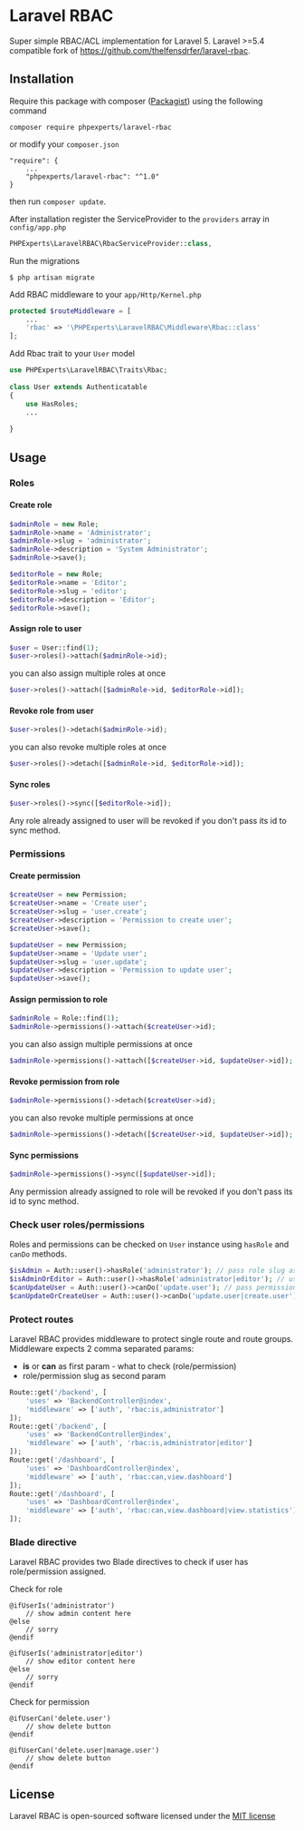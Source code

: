 # Laravel RBAC
Super simple RBAC/ACL implementation for Laravel 5. Laravel >=5.4 compatible fork of https://github.com/thelfensdrfer/laravel-rbac.

## Installation
Require this package with composer ([Packagist](https://packagist.org/packages/phpexperts/laravel-rbac)) using the following command

```
composer require phpexperts/laravel-rbac
```

or modify your `composer.json`

```
"require": {
    ...
    "phpexperts/laravel-rbac": "^1.0"
}
```

then run `composer update`.

After installation register the ServiceProvider to the `providers` array in `config/app.php`

```php
PHPExperts\LaravelRBAC\RbacServiceProvider::class,
```

Run the migrations

```
$ php artisan migrate
```

Add RBAC middleware to your `app/Http/Kernel.php`

```php
protected $routeMiddleware = [
    ...
    'rbac' => '\PHPExperts\LaravelRBAC\Middleware\Rbac::class'
];
```

Add Rbac trait to your `User` model

```php
use PHPExperts\LaravelRBAC\Traits\Rbac;
	
class User extends Authenticatable
{
    use HasRoles;
    ...
	    
}
```

## Usage

### Roles

#### Create role

```php
$adminRole = new Role;
$adminRole->name = 'Administrator';
$adminRole->slug = 'administrator';
$adminRole->description = 'System Administrator';
$adminRole->save();

$editorRole = new Role;
$editorRole->name = 'Editor';
$editorRole->slug = 'editor';
$editorRole->description = 'Editor';
$editorRole->save();
```

#### Assign role to user
	
```php
$user = User::find(1);
$user->roles()->attach($adminRole->id);
```

you can also assign multiple roles at once

```php
$user->roles()->attach([$adminRole->id, $editorRole->id]);
```

#### Revoke role from user

```php
$user->roles()->detach($adminRole->id);
```

you can also revoke multiple roles at once

```php
$user->roles()->detach([$adminRole->id, $editorRole->id]);
```

#### Sync roles

```php
$user->roles()->sync([$editorRole->id]);
```

Any role already assigned to user will be revoked if you don't pass its id to sync method.

### Permissions

#### Create permission

```php
$createUser = new Permission;
$createUser->name = 'Create user';
$createUser->slug = 'user.create';
$createUser->description = 'Permission to create user';
$createUser->save();

$updateUser = new Permission;
$updateUser->name = 'Update user';
$updateUser->slug = 'user.update';
$updateUser->description = 'Permission to update user';
$updateUser->save();
```

#### Assign permission to role

```php
$adminRole = Role::find(1);
$adminRole->permissions()->attach($createUser->id);
```

you can also assign multiple permissions at once

```php
$adminRole->permissions()->attach([$createUser->id, $updateUser->id]);
```

#### Revoke permission from role

```php
$adminRole->permissions()->detach($createUser->id);
```

you can also revoke multiple permissions at once

```php
$adminRole->permissions()->detach([$createUser->id, $updateUser->id]);
```

#### Sync permissions

```php
$adminRole->permissions()->sync([$updateUser->id]);
```

Any permission already assigned to role will be revoked if you don't pass its id to sync method.

### Check user roles/permissions

Roles and permissions can be checked on `User` instance using `hasRole` and `canDo` methods.

```php
$isAdmin = Auth::user()->hasRole('administrator'); // pass role slug as parameter
$isAdminOrEditor = Auth::user()->hasRole('administrator|editor'); // using OR operator
$canUpdateUser = Auth::user()->canDo('update.user'); // pass permission slug as parameter
$canUpdateOrCreateUser = Auth::user()->canDo('update.user|create.user'); // using OR operator
```

### Protect routes

Laravel RBAC provides middleware to protect single route and route groups. Middleware expects 2 comma separated params: 
- **is** or **can** as first param - what to check (role/permission)
- role/permission slug as second param

```php
Route::get('/backend', [
    'uses' => 'BackendController@index',
    'middleware' => ['auth', 'rbac:is,administrator']
]);
Route::get('/backend', [
    'uses' => 'BackendController@index',
    'middleware' => ['auth', 'rbac:is,administrator|editor']
]);
Route::get('/dashboard', [
    'uses' => 'DashboardController@index',
    'middleware' => ['auth', 'rbac:can,view.dashboard']
]);
Route::get('/dashboard', [
    'uses' => 'DashboardController@index',
    'middleware' => ['auth', 'rbac:can,view.dashboard|view.statistics']
]);
```

### Blade directive

Laravel RBAC provides two Blade directives to check if user has role/permission assigned.

Check for role

```
@ifUserIs('administrator')
    // show admin content here
@else
    // sorry
@endif

@ifUserIs('administrator|editor')
    // show editor content here
@else
    // sorry
@endif
```

Check for permission

```
@ifUserCan('delete.user')
    // show delete button
@endif

@ifUserCan('delete.user|manage.user')
    // show delete button
@endif
```

## License

Laravel RBAC is open-sourced software licensed under the [MIT license](http://opensource.org/licenses/MIT)

